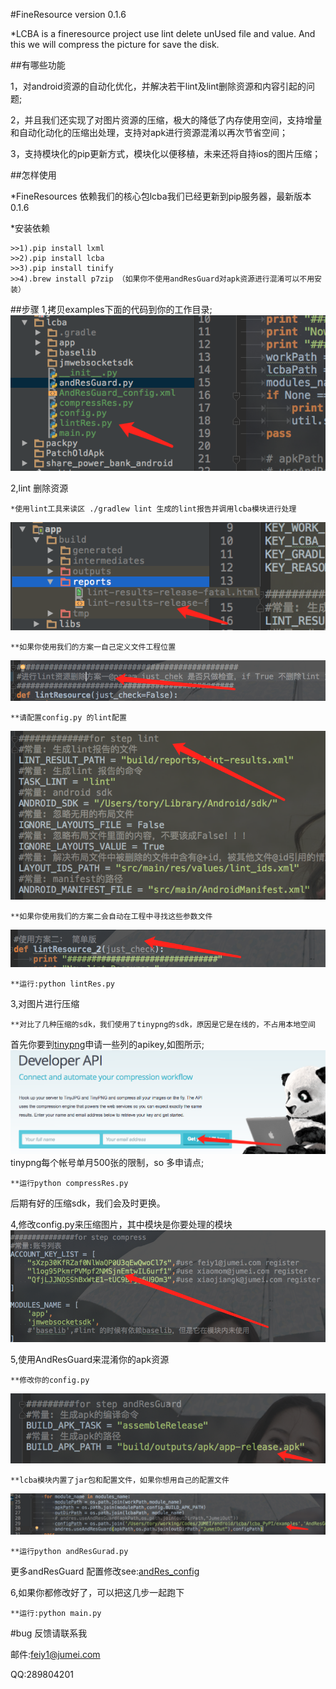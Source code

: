 #FineResource version 0.1.6

*LCBA is a fineresource project use lint delete unUsed file and value. And this we will compress the picture for
          save the disk.

##有哪些功能

1，对android资源的自动化优化，并解决若干lint及lint删除资源和内容引起的问题;

2，并且我们还实现了对图片资源的压缩，极大的降低了内存使用空间，支持增量和自动化动化的压缩出处理，支持对apk进行资源混淆以再次节省空间；

3，支持模块化的pip更新方式，模块化以便移植，未来还将自持ios的图片压缩；

##怎样使用

*FineResources 依赖我们的核心包lcba我们已经更新到pip服务器，最新版本0.1.6

*安装依赖

    >>1).pip install lxml 
    >>2).pip install lcba
    >>3).pip install tinify
    >>4).brew install p7zip （如果你不使用andResGuard对apk资源进行混淆可以不用安装）

##步骤
1,拷贝examples下面的代码到你的工作目录;
![copy_lcba](readme_pic/copy_lcba.png)

2,lint 删除资源

    *使用lint工具来读区 ./gradlew lint 生成的lint报告并调用lcba模块进行处理
![lint_report](readme_pic/lint_report.png)

    **如果你使用我们的方案一自己定义文件工程位置
![lint_1](readme_pic/lint_1.png)

    **请配置config.py 的lint配置
![lint_config](readme_pic/lint_config.png)

    **如果你使用我们的方案二会自动在工程中寻找这些参数文件
![lint_2](readme_pic/lint_2.png)

    **运行:python lintRes.py


3,对图片进行压缩

    **对比了几种压缩的sdk，我们使用了tinypng的sdk，原因是它是在线的，不占用本地空间
首先你要到[tinypng](https://tinypng.com/developers)申请一些列的apikey,如图所示;
![tinypng_apikey_get](readme_pic/tinypng_apikey_get.png)
tinypng每个帐号单月500张的限制，so 多申请点;

    **运行python compressRes.py

后期有好的压缩sdk，我们会及时更换。

4,修改config.py来压缩图片，其中模块是你要处理的模块
![compressPNG](readme_pic/compressPNG.png)

5,使用AndResGuard来混淆你的apk资源

    **修改你的config.py
![andres_guard](readme_pic/andres_guard.png)

    **lcba模块内置了jar包和配置文件，如果你想用自己的配置文件
![andres_gurad_config](readme_pic/andres_guard_config.png)

    **运行python andResGurad.py

更多andResGuard 配置修改see:[andRes_config](https://github.com/shwenzhang/AndResGuard/blob/master/doc/how_to_work.zh-cn.md)


6,如果你都修改好了，可以把这几步一起跑下

    **运行:python main.py


#bug 反馈请联系我

邮件:feiy1@jumei.com

QQ:289804201